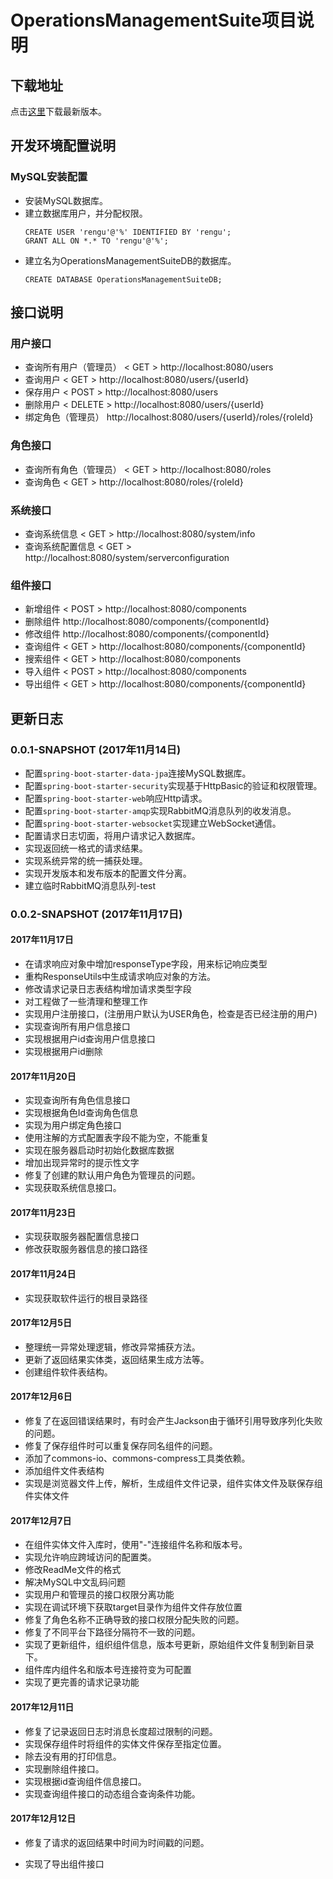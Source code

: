 # OperationsManagementSuite项目说明

## 下载地址

点击[这里](https://github.com/MagnyCopper/OperationsManagementSuite/releases/latest)下载最新版本。

## 开发环境配置说明

### MySQL安装配置

* 安装MySQL数据库。
* 建立数据库用户，并分配权限。
    ```
    CREATE USER 'rengu'@'%' IDENTIFIED BY 'rengu';
    GRANT ALL ON *.* TO 'rengu'@'%';
    ```
* 建立名为OperationsManagementSuiteDB的数据库。
    ```
    CREATE DATABASE OperationsManagementSuiteDB;
    ```
## 接口说明

### 用户接口
* 查询所有用户（管理员） < GET > http://localhost:8080/users
* 查询用户 < GET > http://localhost:8080/users/{userId}
* 保存用户 < POST > http://localhost:8080/users
* 删除用户 < DELETE > http://localhost:8080/users/{userId}
* 绑定角色（管理员） <PUT> http://localhost:8080/users/{userId}/roles/{roleId}

### 角色接口
* 查询所有角色（管理员） < GET > http://localhost:8080/roles
* 查询角色 < GET > http://localhost:8080/roles/{roleId}

### 系统接口
* 查询系统信息 < GET > http://localhost:8080/system/info
* 查询系统配置信息 < GET > http://localhost:8080/system/serverconfiguration

### 组件接口
* 新增组件 < POST > http://localhost:8080/components
* 删除组件 <DELETE> http://localhost:8080/components/{componentId}
* 修改组件 <PATCH> http://localhost:8080/components/{componentId}
* 查询组件 < GET > http://localhost:8080/components/{componentId}
* 搜索组件 < GET > http://localhost:8080/components
* 导入组件 < POST > http://localhost:8080/components
* 导出组件 < GET > http://localhost:8080/components/{componentId}

## 更新日志

### 0.0.1-SNAPSHOT (2017年11月14日)
    
* 配置```spring-boot-starter-data-jpa```连接MySQL数据库。
* 配置```spring-boot-starter-security```实现基于HttpBasic的验证和权限管理。
* 配置```spring-boot-starter-web```响应Http请求。
* 配置```spring-boot-starter-amqp```实现RabbitMQ消息队列的收发消息。
* 配置```spring-boot-starter-websocket```实现建立WebSocket通信。
* 配置请求日志切面，将用户请求记入数据库。
* 实现返回统一格式的请求结果。
* 实现系统异常的统一捕获处理。
* 实现开发版本和发布版本的配置文件分离。
* 建立临时RabbitMQ消息队列-test

### 0.0.2-SNAPSHOT (2017年11月17日)

#### 2017年11月17日
* 在请求响应对象中增加responseType字段，用来标记响应类型
* 重构ResponseUtils中生成请求响应对象的方法。
* 修改请求记录日志表结构增加请求类型字段
* 对工程做了一些清理和整理工作
* 实现用户注册接口，(注册用户默认为USER角色，检查是否已经注册的用户)
* 实现查询所有用户信息接口
* 实现根据用户id查询用户信息接口
* 实现根据用户id删除

#### 2017年11月20日
* 实现查询所有角色信息接口
* 实现根据角色Id查询角色信息
* 实现为用户绑定角色接口
* 使用注解的方式配置表字段不能为空，不能重复
* 实现在服务器启动时初始化数据库数据
* 增加出现异常时的提示性文字
* 修复了创建的默认用户角色为管理员的问题。
* 实现获取系统信息接口。

#### 2017年11月23日
* 实现获取服务器配置信息接口
* 修改获取服务器信息的接口路径

#### 2017年11月24日
* 实现获取软件运行的根目录路径

#### 2017年12月5日
* 整理统一异常处理逻辑，修改异常捕获方法。
* 更新了返回结果实体类，返回结果生成方法等。
* 创建组件软件表结构。

#### 2017年12月6日
* 修复了在返回错误结果时，有时会产生Jackson由于循环引用导致序列化失败的问题。
* 修复了保存组件时可以重复保存同名组件的问题。
* 添加了commons-io、commons-compress工具类依赖。
* 添加组件文件表结构
* 实现是浏览器文件上传，解析，生成组件文件记录，组件实体文件及联保存组件实体文件

#### 2017年12月7日
* 在组件实体文件入库时，使用"-"连接组件名称和版本号。
* 实现允许响应跨域访问的配置类。
* 修改ReadMe文件的格式
* 解决MySQL中文乱码问题
* 实现用户和管理员的接口权限分离功能
* 实现在调试环境下获取target目录作为组件文件存放位置
* 修复了角色名称不正确导致的接口权限分配失败的问题。
* 修复了不同平台下路径分隔符不一致的问题。
* 实现了更新组件，组织组件信息，版本号更新，原始组件文件复制到新目录下。
* 组件库内组件名和版本号连接符变为可配置
* 实现了更完善的请求记录功能

#### 2017年12月11日
* 修复了记录返回日志时消息长度超过限制的问题。
* 实现保存组件时将组件的实体文件保存至指定位置。
* 除去没有用的打印信息。
* 实现删除组件接口。
* 实现根据id查询组件信息接口。
* 实现查询组件接口的动态组合查询条件功能。

#### 2017年12月12日
* 修复了请求的返回结果中时间为时间戳的问题。

* 实现了导出组件接口